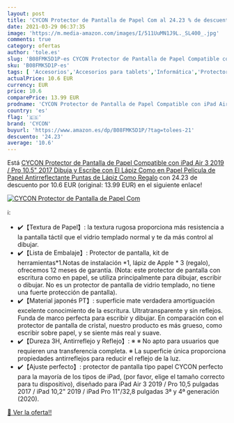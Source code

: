 ```yaml
---
layout: post
title: 'CYCON Protector de Pantalla de Papel Com al 24.23 % de descuento'
date: 2021-03-29 06:37:35
image: 'https://m.media-amazon.com/images/I/511UuMN1J9L._SL400_.jpg'
comments: true
category: ofertas
author: 'tole.es'
slug: 'B08FMK5D1P-es CYCON Protector de Pantalla de Papel Compatible con iPad...'
sku: 'B08FMK5D1P-es'
tags: [ 'Accesorios','Accesorios para tablets','Informática','Protectores de pantalla para tablets','cycon','ipad', ]
actualPrice: 10.6 EUR
currency: EUR
price: 10.6
comparePrice: 13.99 EUR
prodname: 'CYCON Protector de Pantalla de Papel Compatible con iPad Air 3 2019 / Pro 10.5" 2017  Dibuja y Escribe con El Lápiz Como en Papel  Película de Papel Antirreflectante Puntas de Lápiz Como Regalo'
country: 'es'
flag: '🇪🇸'
brand: 'CYCON'
buyurl: 'https://www.amazon.es/dp/B08FMK5D1P/?tag=tolees-21'
descuento: '24.23'
average: '10.6'
---
```


Está [CYCON Protector de Pantalla de Papel Compatible con iPad Air 3 2019 / Pro 10.5" 2017  Dibuja y Escribe con El Lápiz Como en Papel  Película de Papel Antirreflectante Puntas de Lápiz Como Regalo](https://www.amazon.es/dp/B08FMK5D1P/?tag=tolees-21) con 24.23 de descuento por 10.6 EUR (original: 13.99 EUR) en el siguiente enlace!

[![CYCON Protector de Pantalla de Papel Com](https://m.media-amazon.com/images/I/511UuMN1J9L._SL400_.jpg)](https://www.amazon.es/dp/B08FMK5D1P/?tag=tolees-21)

ℹ️:

- ✔️【Textura de Papel】: la textura rugosa proporciona más resistencia a la pantalla táctil que el vidrio templado normal y te da más control al dibujar.
- ✔️【Lista de Embalaje】: Protector de pantalla, kit de herramientas*1.Notas de instalación *1, lápiz de Apple * 3 (regalo), ofrecemos 12 meses de garantía. (Nota: este protector de pantalla con escritura como en papel, se utiliza principalmente para dibujar, escribir o dibujar. No es un protector de pantalla de vidrio templado, no tiene una fuerte protección de pantalla).
- ✔️【Material japonés PT】: superficie mate verdadera amortiguación excelente conocimiento de la escritura. Ultratransparente y sin reflejos. Funda de marco perfecta para escribir y dibujar. En comparación con el protector de pantalla de cristal, nuestro producto es más grueso, como escribir sobre papel, y se siente más real y suave.
- ✔️【Dureza 3H, Antirreflejo y Reflejo】: ※ ※ No apto para usuarios que requieren una transferencia completa. ※ La superficie única proporciona propiedades antirreflejos para reducir el reflejo de la luz.
- ✔️【Ajuste perfecto】: protector de pantalla tipo papel CYCON perfecto para la mayoría de los tipos de iPad, (por favor, elige el tamaño correcto para tu dispositivo), diseñado para iPad Air 3 2019 / Pro 10,5 pulgadas 2017 / iPad 10,2" 2019 / iPad Pro 11"/32,8 pulgadas 3ª y 4ª generación (2020).

[🛒 Ver la oferta!!](https://www.amazon.es/dp/B08FMK5D1P/?tag=tolees-21)
